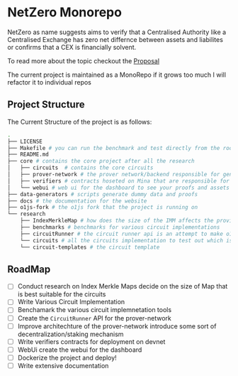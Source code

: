 # NetZero Monorepo

NetZero as name suggests aims to verify that a Centralised Authority like a Centralised Exchange has zero net differnce between assets and liabilites or confirms that a CEX is financially solvent.

To read more about the topic checkout the [Proposal](https://github.com/0xnullifier/NetZero/tree/main/docs/Proposal.md)

The current project is maintained as a MonoRepo if it grows too much I will refactor it to individual repos

## Project Structure

The Current Structure of the project is as follows:

```bash
.
├── LICENSE 
├── Makefile # you can run the benchmark and test directly from the root folder
├── README.md 
├── core # contains the core project after all the research
│   ├── circuits  # contains the core circuits
│   ├── prover-network # the prover network/backend responsible for generating proofs
│   ├── verifiers # contracts hoseted on Mina that are responsible for verifications
│   └── webui # web ui for the dashboard to see your proofs and assets
├── data-generators # scripts generate dummy data and proofs
├── docs # the documentation for the website
├── o1js-fork # the o1js fork that the project is running on
└── research
    ├── IndexMerkleMap # how does the size of the IMM affects the proving/generating times
    ├── benchmarks # benchmarks for various circuit implementations
    ├── circuitRunner # the circuit runner api is an attempt to make o1js circuits run in a fork faster
    └── circuits # all the circuits implementation to test out which is the best check the proposal for more
    └── circuit-templates # the circuit template

```

## RoadMap

- [ ] Conduct research on Index Merkle Maps decide on the size of Map that is best suitable for the circuits
- [ ] Write Various Circuit Implementation
- [ ] Benchamark the various circuit implemnetation tools
- [ ] Create the `CircuitRunner` API for the prover-network
- [ ] Improve architechture of the prover-network introduce some sort of decentralization/staking mechanism
- [ ] Write verifiers contracts for deployment on devnet
- [ ] WebUi create the webui for the dashboard
- [ ] Dockerize the project and deploy!
- [ ] Write extensive documentation
